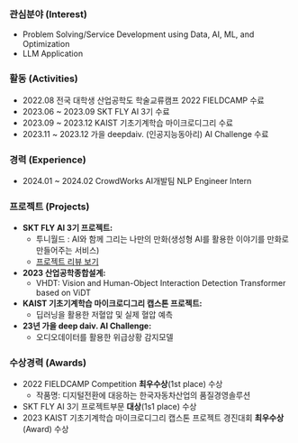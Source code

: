 ### 관심분야 (Interest)
- Problem Solving/Service Development using Data, AI, ML, and Optimization
- LLM Application

### 활동 (Activities)
- 2022.08 전국 대학생 산업공학도 학술교류캠프 2022 FIELDCAMP 수료
- 2023.06 ~ 2023.09 SKT FLY AI 3기 수료
- 2023.09 ~ 2023.12 KAIST 기초기계학습 마이크로디그리 수료
- 2023.11 ~ 2023.12 가을 deepdaiv. (인공지능동아리) AI Challenge 수료

### 경력 (Experience)
- 2024.01 ~ 2024.02 CrowdWorks AI개발팀 NLP Engineer Intern

### 프로젝트 (Projects)
- **SKT FLY AI 3기 프로젝트:**
  - 투니월드 : AI와 함께 그리는 나만의 만화(생성형 AI를 활용한 이야기를 만화로 만들어주는 서비스)
  - [프로젝트 리뷰 보기](https://www.skttechacademy.com/nonmember/flyAi/flyAiProjectReviewList)
- **2023 산업공학종합설계:**
  - VHDT: Vision and Human-Object Interaction Detection Transformer based on ViDT
- **KAIST 기초기계학습 마이크로디그리 캡스톤 프로젝트:**
  - 딥러닝을 활용한 저혈압 및 실제 혈압 예측
- **23년 가을 deep daiv. AI Challenge:**
  - 오디오데이터를 활용한 위급상황 감지모델

### 수상경력 (Awards)
- 2022 FIELDCAMP Competition **최우수상**(1st place) 수상
  - 작품명: 디지털전환에 대응하는 한국자동차산업의 품질경영솔루션
- SKT FLY AI 3기 프로젝트부문 **대상**(1s1 place) 수상
- 2023 KAIST 기초기계학습 마이크로디그리 캡스톤 프로젝트 경진대회 **최우수상**(Award) 수상

